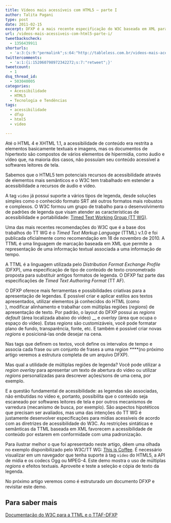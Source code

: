 ```yaml
---
title: Vídeos mais acessíveis com HTML5 – parte I
author: Talita Pagani
type: post
date: 2011-02-15
excerpt: DFXP é a mais recente especificação do W3C baseada em XML para trabalhar com legendas em vídeos do HTML5.
url: /videos-mais-acessiveis-com-html5-parte-i/
tweetbackscheck:
  - 1356439911
shorturls:
  - 'a:3:{s:9:"permalink";s:64:"http://tableless.com.br/videos-mais-acessiveis-com-html5-parte-i";s:7:"tinyurl";s:26:"http://tinyurl.com/3qjxavk";s:4:"isgd";s:19:"http://is.gd/eqXnZc";}'
twittercomments:
  - 'a:1:{i:152060798972342272;s:7:"retweet";}'
tweetcount:
  - 1
dsq_thread_id:
  - 503040005
categories:
  - Acessibilidade
  - HTML5
  - Tecnologia e Tendências
tags:
  - acessibilidade
  - dfxp
  - html5
  - video

---
```

Até o HTML 4 e XHTML 1.1, a acessibilidade de conteúdo era restrita a elementos basicamente textuais e imagens, mas os documentos de hipertexto são compostos de vários elementos de hipermídia, como áudio e vídeo que, na maioria dos casos, não possuíam seu conteúdo acessível a softwares leitores de tela.

Sabemos que o HTML5 tem potenciais recursos de acessibilidade através de elementos mais semânticos e o W3C tem trabalhado em estender a acessibilidade a recursos de áudio e vídeo.

A tag `video` já possui suporte a vários tipos de legenda, desde soluções simples como o conhecido formato SRT até outros formatos mais robustos e complexos. O W3C formou um grupo de trabalho para o desenvolvimento de padrões de legenda que visam atender as características de acessibilidade e portabilidade: <a title="Timed Text Working Group" href="http://www.w3.org/AudioVideo/TT/" target="_blank">Timed Text Working Group (TT WG)</a>.

Uma das mais recentes recomendações do W3C que é a base dos trabalhos do TT WG é o _Timed Text Markup Language_ (TTML) v.1.0 e foi publicada oficialmente como recomendação em 18 de novembro de 2010. A TTML é uma linguagem de marcação baseada em XML que permite a representação de uma informação textual associada a uma informação de tempo.

A TTML é a linguagem utilizada pelo _Distribution Format Exchange Profile_ (DFXP), uma especificação de tipo de conteúdo de texto cronometrado proposta para substituir antigos formatos de legenda. O DFXP faz parte das especificações de _Timed Text Authoring Format_ (TT AF).

O DFXP oferece mais ferramentas e possibilidades criativas para a apresentação de legendas. É possível criar e aplicar estilos aos textos apresentados, utilizar elementos já conhecidos do HTML (como <br />), modificar alinhamento e trabalhar com múltiplas regiões (_regions_) de apresentação de texto. Por padrão, o layout do DFXP possui as _regions default_ (área localizada abaixo do vídeo) __ e _overlay_ (área que ocupa o espaço do vídeo). Estas _regions_ são customizáveis, você pode formatar plano de fundo, transparência, fonte, etc. E também é possível criar novas _regions_ e posicioná-las onde desejar na cena.

Nas tags que definem os textos, você define os intervalos de tempo e associa cada frase ou um conjunto de frases a uma _region ****_(no próximo artigo veremos a estrutura completa de um arquivo DFXP).

Mas qual a utilidade de múltiplas regiões de legenda? Você pode utilizar a _region_ _overlay_ para apresentar um texto de abertura do vídeo ou utilizar _regions_ personalizadas para descrever ações/sons de uma cena, por exemplo.

E a questão fundamental de acessibilidade: as legendas são associadas, não embutidas no vídeo e, portanto, possibilita que o conteúdo seja escaneado por softwares leitores de tela e por outros mecanismos de varredura (mecanismo de busca, por exemplo). São aspectos hipotéticos que precisam ser avaliados, mas uma das intenções do TT WG é justamente desenvolver especificações para mídias acessíveis de acordo com as diretrizes de acessibilidade do W3C. As restrições sintáticas e semânticas da TTML baseada em XML favorecem a acessibilidade de conteúdo por estarem em conformidade com uma padronização.

Para ilustrar melhor o que foi apresentado neste artigo, dêem uma olhada no exemplo disponibilizado pelo W3C/TT WG: <a title="Demo - This is Coffee" href="http://www.w3.org/2009/02/ThisIsCoffee.html" target="_blank">This is Coffee</a>. É necessário visualizar em um navegador que tenha suporte à tag `video` do HTML5, a API de mídia e os codecs Ogg ou MPEG-4. Este demo mostra o uso de múltiplas _regions_ e efeitos textuais. Aproveite e teste a seleção e cópia de texto da legenda.

No próximo artigo veremos como é estruturado um documento DFXP e revisitar este demo.

## Para saber mais

<a title="Timed Text Authoring Format - Distributed Format Exchange Profile" href="http://www.w3.org/TR/ttaf1-dfxp/" target="_blank">Documentação do W3C para a TTML e o TTAF-DFXP</a>